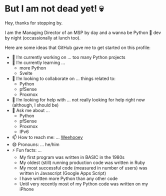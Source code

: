 # But I am not dead yet! :skull:

Hey, thanks for stopping by. 

I am the Managing Director of an MSP by day and a wanna be Python :snake: dev by night (occassionally at lunch too). 

Here are some ideas that GitHub gave me to get started on this profile:

- 🔭 I’m currently working on ... too many Python projects
- 🌱 I’m currently learning ... 
  - more Python
  - Svelte
- 👯 I’m looking to collaborate on ... things related to:
  - Python
  - pfSense
  - Proxmox
- 🤔 I’m looking for help with ... not really looking for help right now (although, I should be)
- 💬 Ask me about ... 
  - Python
  - pfSense
  - Proxmox
  - IPv6
- 📫 How to reach me: ... [Weehooey](https://www.weehooey.com/contact-us/)
- 😄 Pronouns: ... he/him
- ⚡ Fun facts: ... 
  - My first program was written in BASIC in the 1980s
  - My oldest (still) running production code was written in Ruby
  - My most successful code (measured in number of users) was written in Javascript (Google Apps Script)
  - I have written more Python than any other code
  - Until very recently most of my Python code was written on my iPhone
